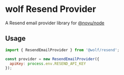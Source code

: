 # wolf Resend Provider

A Resend email provider library for [@novu/node](https://github.com/wolfhq/wolf)

## Usage

```javascript
import { ResendEmailProvider } from '@wolf/resend';

const provider = new ResendEmailProvider({
  apiKey: process.env.RESEND_API_KEY
});
```
